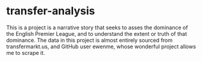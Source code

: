 # transfer-analysis

This is a project is a narrative story that seeks to asses the dominance of the English Premier League, and to understand the extent or truth of that dominance. The data in this project is almost entirely sourced from transfermarkt.us, and GitHub user ewenme, whose wonderful project allows me to scrape it. 

